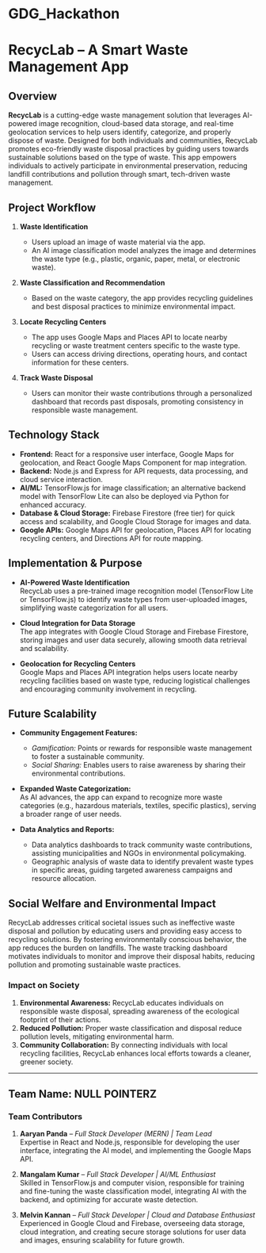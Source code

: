 # GDG_Hackathon
# RecycLab – A Smart Waste Management App

## Overview
**RecycLab** is a cutting-edge waste management solution that leverages AI-powered image recognition, cloud-based data storage, and real-time geolocation services to help users identify, categorize, and properly dispose of waste. Designed for both individuals and communities, RecycLab promotes eco-friendly waste disposal practices by guiding users towards sustainable solutions based on the type of waste. This app empowers individuals to actively participate in environmental preservation, reducing landfill contributions and pollution through smart, tech-driven waste management.

## Project Workflow
1. **Waste Identification**  
   - Users upload an image of waste material via the app.
   - An AI image classification model analyzes the image and determines the waste type (e.g., plastic, organic, paper, metal, or electronic waste).
   
2. **Waste Classification and Recommendation**  
   - Based on the waste category, the app provides recycling guidelines and best disposal practices to minimize environmental impact.

3. **Locate Recycling Centers**  
   - The app uses Google Maps and Places API to locate nearby recycling or waste treatment centers specific to the waste type.
   - Users can access driving directions, operating hours, and contact information for these centers.

4. **Track Waste Disposal**  
   - Users can monitor their waste contributions through a personalized dashboard that records past disposals, promoting consistency in responsible waste management.

## Technology Stack
- **Frontend:** React for a responsive user interface, Google Maps for geolocation, and React Google Maps Component for map integration.
- **Backend:** Node.js and Express for API requests, data processing, and cloud service interaction.
- **AI/ML:** TensorFlow.js for image classification; an alternative backend model with TensorFlow Lite can also be deployed via Python for enhanced accuracy.
- **Database & Cloud Storage:** Firebase Firestore (free tier) for quick access and scalability, and Google Cloud Storage for images and data.
- **Google APIs:** Google Maps API for geolocation, Places API for locating recycling centers, and Directions API for route mapping.

## Implementation & Purpose
- **AI-Powered Waste Identification**  
  RecycLab uses a pre-trained image recognition model (TensorFlow Lite or TensorFlow.js) to identify waste types from user-uploaded images, simplifying waste categorization for all users.

- **Cloud Integration for Data Storage**  
  The app integrates with Google Cloud Storage and Firebase Firestore, storing images and user data securely, allowing smooth data retrieval and scalability.

- **Geolocation for Recycling Centers**  
  Google Maps and Places API integration helps users locate nearby recycling facilities based on waste type, reducing logistical challenges and encouraging community involvement in recycling.

## Future Scalability
- **Community Engagement Features:**  
  - *Gamification:* Points or rewards for responsible waste management to foster a sustainable community.
  - *Social Sharing:* Enables users to raise awareness by sharing their environmental contributions.

- **Expanded Waste Categorization:**  
  As AI advances, the app can expand to recognize more waste categories (e.g., hazardous materials, textiles, specific plastics), serving a broader range of user needs.

- **Data Analytics and Reports:**  
  - Data analytics dashboards to track community waste contributions, assisting municipalities and NGOs in environmental policymaking.
  - Geographic analysis of waste data to identify prevalent waste types in specific areas, guiding targeted awareness campaigns and resource allocation.

## Social Welfare and Environmental Impact
RecycLab addresses critical societal issues such as ineffective waste disposal and pollution by educating users and providing easy access to recycling solutions. By fostering environmentally conscious behavior, the app reduces the burden on landfills. The waste tracking dashboard motivates individuals to monitor and improve their disposal habits, reducing pollution and promoting sustainable waste practices.

### Impact on Society
1. **Environmental Awareness:** RecycLab educates individuals on responsible waste disposal, spreading awareness of the ecological footprint of their actions.
2. **Reduced Pollution:** Proper waste classification and disposal reduce pollution levels, mitigating environmental harm.
3. **Community Collaboration:** By connecting individuals with local recycling facilities, RecycLab enhances local efforts towards a cleaner, greener society.

---

## Team Name: NULL POINTERZ

### Team Contributors
1. **Aaryan Panda** – *Full Stack Developer (MERN) | Team Lead*  
   Expertise in React and Node.js, responsible for developing the user interface, integrating the AI model, and implementing the Google Maps API.

2. **Mangalam Kumar** – *Full Stack Developer | AI/ML Enthusiast*  
   Skilled in TensorFlow.js and computer vision, responsible for training and fine-tuning the waste classification model, integrating AI with the backend, and optimizing for accurate waste detection.

3. **Melvin Kannan** – *Full Stack Developer | Cloud and Database Enthusiast*  
   Experienced in Google Cloud and Firebase, overseeing data storage, cloud integration, and creating secure storage solutions for user data and images, ensuring scalability for future growth.


